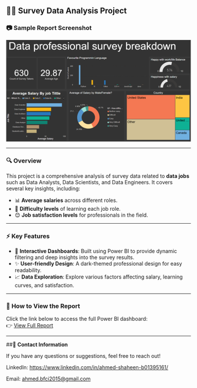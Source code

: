 ## 👨‍💻 **Survey Data Analysis Project**

### 📷 **Sample Report Screenshot**

![Sample Report Screenshot](https://github.com/AhmedBakrDA/Data-Jobs-Analysis/blob/main/Screenshot%202025-02-21%20004705.png)

---

### 🔍 **Overview**

This project is a comprehensive analysis of survey data related to **data jobs** such as Data Analysts, Data Scientists, and Data Engineers. It covers several key insights, including:

- 📊 **Average salaries** across different roles.
- 🏇 **Difficulty levels** of learning each job role.
- 😊 **Job satisfaction levels** for professionals in the field.

---

### ⚡ **Key Features**

- 📌 **Interactive Dashboards**: Built using Power BI to provide dynamic filtering and deep insights into the survey results.
- ✨ **User-friendly Design**: A dark-themed professional design for easy readability.
- 📈 **Data Exploration**: Explore various factors affecting salary, learning curves, and satisfaction.

---



### 🚀 **How to View the Report**

Click the link below to access the full Power BI dashboard:  
👉 [View Full Report]([https://app.powerbi.com/links/GrwHx9F_0T](https://app.powerbi.com/groups/me/reports/bcd430d6-61ff-489c-a84a-216879d2da99/88019525a021c6d7dd19?experience=power-bi))

---

##📮 **Contact Information**

If you have any questions or suggestions, feel free to reach out!

LinkedIn: https://www.linkedin.com/in/ahmed-shaheen-b01395161/

Email: ahmed.bfci2015@gmail.com

